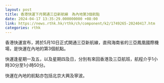 ```yaml
---
layout: post
title: 香港快運下月開通三亞新航線　為內地第3個航點
date: 2024-04-17 13:35:29.000000000 +08:00
link: https://news.rthk.hk/rthk/ch/component/k2/1749265-20240417.htm
categories: rthk
---
```


香港快運宣布，將於5月10日正式開通三亞新航線，直飛海南省的三亞鳳凰國際機場，是快運在內地的第3個航點。

快運逢星期一及五，以及星期四及日，分別有來回香港及三亞航班，航程介乎1小時30分至1小時50分。

快運在內地的航點亦包括北京大興及寧波。
